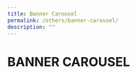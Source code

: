 ```yaml
---
title: Banner Carousel
permalink: /others/banner-carousel/
description: ""
---
```

# BANNER CAROUSEL
